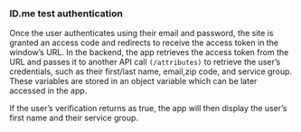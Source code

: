 ### ID.me test authentication 

Once the user authenticates using their email and password, the site is granted an access code and redirects to receive the access token in the window’s URL. In the backend, the app retrieves the access token from the URL and passes it to another API call `(/attributes)` to retrieve the user’s credentials, such as their first/last name, email,zip code, and service group. These variables are stored in an object variable which can be later accessed in the app.  

If the user’s verification returns as true, the app will then display the user’s first name and their service group. 
